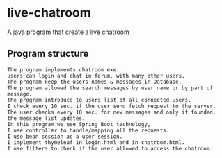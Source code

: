 # live-chatroom
A java program that create a live chatroom


## Program structure  
    The program implements chatroom exe.  
    users can login and chat in forum, with many other users.  
    The program keep the users names & messages in Database.  
    The program allowed the search messages by user name or by part of message.  
    The program introduce to users list of all connected users.  
    I check every 10 sec. if the user send fetch request to the server.  
    The user checks every 10 sec. for new messages and only if founded, the message list updates.  
    In this program we use Spring Boot technology,  
    I use controller to handle/mapping all the requests.  
    I use bean session as a user session.  
    I implement thymeleaf in login.html and in chatroom.html.  
    I use filters to check if the user allowed to access the chatroom.
